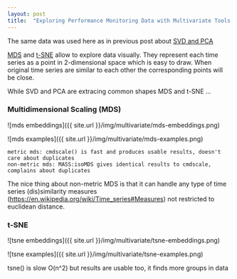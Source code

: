 ```yaml
---
layout: post
title:  "Exploring Performance Monitoring Data with Multivariate Tools: MDS and t-SNE"
---
```


The same data was used here as in previous post about [SVD and PCA]({{site.url}}/blog/multivariate-svd-pca/)

[MDS](https://en.wikipedia.org/wiki/Multidimensional_scaling) and [t-SNE](https://en.wikipedia.org/wiki/T-distributed_stochastic_neighbor_embedding) allow to explore data visually. They represent each time series as a point in 2-dimensional space which is easy to draw. When original time series are similar to each other the corresponding points will be close.

While SVD and PCA are extracing common shapes MDS and t-SNE ...

### Multidimensional Scaling (MDS)

![mds embeddings]({{ site.url }}/img/multivariate/mds-embeddings.png)

![mds examples]({{ site.url }}/img/multivariate/mds-examples.png)

    metric mds: cmdscale() is fast and produces usable results, doesn't care about duplicates
    non-metric mds: MASS:isoMDS gives identical results to cmdscale, complains about duplicates

The nice thing about non-metric MDS is that it can handle any type of time series (dis)similarity measures (https://en.wikipedia.org/wiki/Time_series#Measures) not restricted to euclidean distance.

### t-SNE

![tsne embeddings]({{ site.url }}/img/multivariate/tsne-embeddings.png)

![tsne examples]({{ site.url }}/img/multivariate/tsne-examples.png)

tsne() is slow O(n^2) but results are usable too, it finds more groups in data
